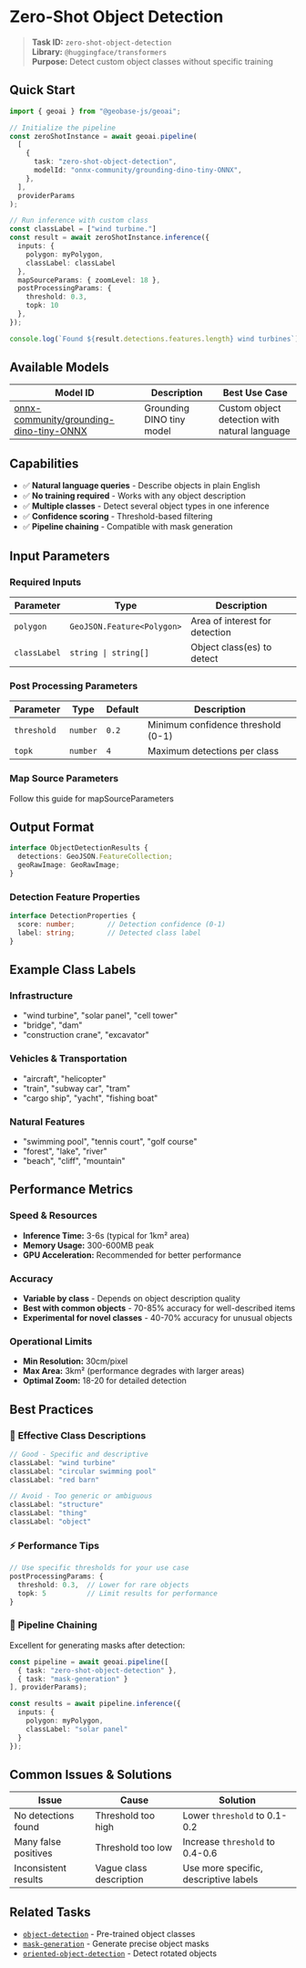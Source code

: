 # Zero-Shot Object Detection

> **Task ID:** `zero-shot-object-detection`  
> **Library:** `@huggingface/transformers`  
> **Purpose:** Detect custom object classes without specific training

## Quick Start

```typescript
import { geoai } from "@geobase-js/geoai";

// Initialize the pipeline
const zeroShotInstance = await geoai.pipeline(
  [
    {
      task: "zero-shot-object-detection",
      modelId: "onnx-community/grounding-dino-tiny-ONNX",
    },
  ],
  providerParams
);

// Run inference with custom class
const classLabel = ["wind turbine."]
const result = await zeroShotInstance.inference({
  inputs: { 
    polygon: myPolygon,
    classLabel: classLabel
  },
  mapSourceParams: { zoomLevel: 18 },
  postProcessingParams: { 
    threshold: 0.3,
    topk: 10
  },
});

console.log(`Found ${result.detections.features.length} wind turbines`);
```

## Available Models

| Model ID | Description | Best Use Case |
|----------|-------------|---------------|
| [onnx-community/grounding-dino-tiny-ONNX](https://huggingface.co/onnx-community/grounding-dino-tiny-ONNX) | Grounding DINO tiny model | Custom object detection with natural language |
<!-- Todo : add this model - [Xenova/owlvit-base-patch32](https://huggingface.co/Xenova/owlvit-base-patch32) -->

## Capabilities

- ✅ **Natural language queries** - Describe objects in plain English
- ✅ **No training required** - Works with any object description
- ✅ **Multiple classes** - Detect several object types in one inference
- ✅ **Confidence scoring** - Threshold-based filtering
- ✅ **Pipeline chaining** - Compatible with mask generation

## Input Parameters

### Required Inputs

| Parameter | Type | Description |
|-----------|------|-------------|
| `polygon` | `GeoJSON.Feature<Polygon>` | Area of interest for detection |
| `classLabel` | `string \| string[]` | Object class(es) to detect |

### Post Processing Parameters

| Parameter | Type | Default | Description |
|-----------|------|---------|-------------|
| `threshold` | `number` | `0.2` | Minimum confidence threshold (0-1) |
| `topk` | `number` | `4` | Maximum detections per class |

<!-- Todo : update the map source guide link -->
### Map Source Parameters
Follow this guide for mapSourceParameters 

## Output Format

```typescript
interface ObjectDetectionResults {
  detections: GeoJSON.FeatureCollection;
  geoRawImage: GeoRawImage;
}
```

### Detection Feature Properties

```typescript
interface DetectionProperties {
  score: number;        // Detection confidence (0-1)
  label: string;        // Detected class label
}
```

## Example Class Labels

### Infrastructure
- "wind turbine", "solar panel", "cell tower"
- "bridge", "dam"
- "construction crane", "excavator"

### Vehicles & Transportation
- "aircraft", "helicopter"
- "train", "subway car", "tram"
- "cargo ship", "yacht", "fishing boat"

### Natural Features
- "swimming pool", "tennis court", "golf course"
- "forest", "lake", "river"
- "beach", "cliff", "mountain"

<!-- Todo : update the performance metrices -->
## Performance Metrics

### Speed & Resources

- **Inference Time:** 3-6s (typical for 1km² area)
- **Memory Usage:** 300-600MB peak
- **GPU Acceleration:** Recommended for better performance

### Accuracy

- **Variable by class** - Depends on object description quality
- **Best with common objects** - 70-85% accuracy for well-described items
- **Experimental for novel classes** - 40-70% accuracy for unusual objects

### Operational Limits

- **Min Resolution:** 30cm/pixel
- **Max Area:** 3km² (performance degrades with larger areas)
- **Optimal Zoom:** 18-20 for detailed detection

## Best Practices

### 🎯 **Effective Class Descriptions**

```typescript
// Good - Specific and descriptive
classLabel: "wind turbine"
classLabel: "circular swimming pool"
classLabel: "red barn"

// Avoid - Too generic or ambiguous
classLabel: "structure"
classLabel: "thing"
classLabel: "object"
```

### ⚡ **Performance Tips**

```typescript
// Use specific thresholds for your use case
postProcessingParams: { 
  threshold: 0.3,  // Lower for rare objects
  topk: 5          // Limit results for performance
}
```

### 🔗 **Pipeline Chaining**

Excellent for generating masks after detection:

```typescript
const pipeline = await geoai.pipeline([
  { task: "zero-shot-object-detection" },
  { task: "mask-generation" }
], providerParams);

const results = await pipeline.inference({
  inputs: { 
    polygon: myPolygon,
    classLabel: "solar panel"
  }
});
```

## Common Issues & Solutions

| Issue | Cause | Solution |
|-------|-------|----------|
| No detections found | Threshold too high | Lower `threshold` to 0.1-0.2 |
| Many false positives | Threshold too low | Increase `threshold` to 0.4-0.6 |
| Inconsistent results | Vague class description | Use more specific, descriptive labels |

## Related Tasks

- [`object-detection`](./object-detection.md) - Pre-trained object classes
- [`mask-generation`](./mask-generation.md) - Generate precise object masks  
- [`oriented-object-detection`](./oriented-object-detection.md) - Detect rotated objects
